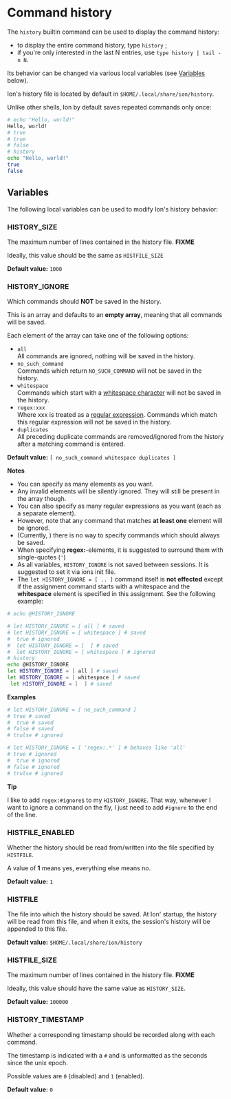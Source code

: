 # Command history

The `history` builtin command can be used to display the command history:
- to display the entire command history, type `history` ;
- if you're only interested in the last N entries, use `type history | tail -n N`.

Its behavior can be changed via various local variables (see [Variables](#Variables) below).

Ion's history file is located by default in `$HOME/.local/share/ion/history`.

Unlike other shells, Ion by default saves repeated commands only once:
```sh
# echo "Hello, world!"
Hello, world!
# true
# true
# false
# history
echo "Hello, world!"
true
false
```

## Variables

The following local variables can be used to modify Ion's history behavior:

### HISTORY_SIZE

The maximum number of lines contained in the history file.  **FIXME**

Ideally, this value should be the same as `HISTFILE_SIZE`

**Default value:** `1000`

### HISTORY_IGNORE

Which commands should **NOT** be saved in the history.

This is an array and defaults to an **empty array**, meaning that all commands will be saved.

Each element of the array can take one of the following options:
- `all` <br/>
  All commands are ignored, nothing will be saved in the history.
- `no_such_command` <br/>
  Commands which return `NO_SUCH_COMMAND` will not be saved in the history.
- `whitespace` <br/>
  Commands which start with a [whitespace character](https://doc.rust-lang.org/stable/reference/whitespace.html) will not be saved in the
  history.
- `regex:xxx`  <br/>
  Where xxx is treated as a [regular expression](https://doc.rust-lang.org/regex/regex/index.html).
  Commands which match this regular expression will not be saved in the history.
- `duplicates`  <br/>
  All preceding duplicate commands are removed/ignored from the history after a matching command is entered.

**Default value:** `[ no_such_command whitespace duplicates ]`

**Notes**
- You can specify as many elements as you want.
- Any invalid elements will be silently ignored. They will still be present in the array though.
- You can also specify as many regular expressions as you want (each as a separate element).
- However, note that any command that matches **at least one** element will be ignored.
- (Currently, ) there is no way to specify commands which should always be saved.
- When specifying **regex:**-elements, it is suggested to surround them with single-quotes (`'`)
- As all variables, `HISTORY_IGNORE` is not saved between sessions. It is suggested to set it via
ions init file.
- The `let HISTORY_IGNORE = [ .. ]` command itself is **not effected** except if the assignment
command starts with a whitespace and the **whitespace** element is specified in this assignment.
See the following example:
```sh
# echo @HISTORY_IGNORE

# let HISTORY_IGNORE = [ all ] # saved
# let HISTORY_IGNORE = [ whitespace ] # saved
#  true # ignored
#  let HISTORY_IGNORE = [  ] # saved
#  let HISTORY_IGNORE = [ whitespace ] # ignored
# history
echo @HISTORY_IGNORE
let HISTORY_IGNORE = [ all ] # saved
let HISTORY_IGNORE = [ whitespace ] # saved
 let HISTORY_IGNORE = [  ] # saved
```

**Examples**
```sh
# let HISTORY_IGNORE = [ no_such_command ]
# true # saved
#  true # saved
# false # saved
# trulse # ignored
```

```sh
# let HISTORY_IGNORE = [ 'regex:.*' ] # behaves like 'all'
# true # ignored
#  true # ignored
# false # ignored
# trulse # ignored
```

**Tip**

I like to add `regex:#ignore$` to my `HISTORY_IGNORE`.
That way, whenever I want to ignore a command on the fly, I just need to add `#ignore` to the
end of the line.

### HISTFILE_ENABLED

Whether the history should be read from/written into the file specified by `HISTFILE`.

A value of **1** means yes, everything else means no.

**Default value:** `1`

### HISTFILE

The file into which the history should be saved. At Ion' startup, the history will be read
from this file, and when it exits, the session's history will be appended to this file.

**Default value:** `$HOME/.local/share/ion/history`

### HISTFILE_SIZE

The maximum number of lines contained in the history file. **FIXME**

Ideally, this value should have the same value as `HISTORY_SIZE`.

**Default value:** `100000`

### HISTORY_TIMESTAMP

Whether a corresponding timestamp should be recorded along with each command.

The timestamp is indicated with a `#` and is unformatted as the seconds since the unix epoch.

Possible values are `0` (disabled) and `1` (enabled).

**Default value:** `0`
